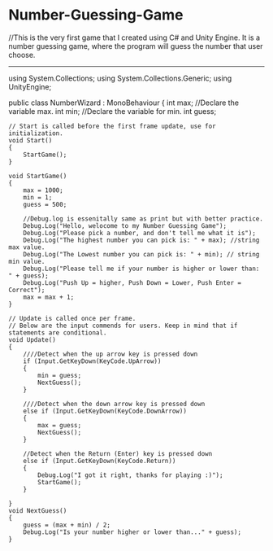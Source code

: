 # Number-Guessing-Game

//This is the very first game that I created using C# and Unity Engine. It is a number guessing game, where the program will guess the number that user choose. 
_______________________________________________________________________________________________________________________________________________________________________________


using System.Collections;
using System.Collections.Generic;
using UnityEngine;

public class NumberWizard : MonoBehaviour
{
    int max; //Declare the variable max.
    int min; //Declare the variable for min.
    int guess; 


    // Start is called before the first frame update, use for initialization.
    void Start()
    {
        StartGame();
    }

    void StartGame()
    {
        max = 1000;
        min = 1;
        guess = 500;

        //Debug.log is essenitally same as print but with better practice.
        Debug.Log("Hello, welocome to my Number Guessing Game");
        Debug.Log("Please pick a number, and don't tell me what it is");
        Debug.Log("The highest number you can pick is: " + max); //string max value.
        Debug.Log("The Lowest number you can pick is: " + min); // string min value.
        Debug.Log("Please tell me if your number is higher or lower than: " + guess);
        Debug.Log("Push Up = higher, Push Down = Lower, Push Enter = Correct");
        max = max + 1;
    }

    // Update is called once per frame.
    // Below are the input commends for users. Keep in mind that if statements are conditional. 
    void Update()
    {
        ////Detect when the up arrow key is pressed down
        if (Input.GetKeyDown(KeyCode.UpArrow))
        {
            min = guess;
            NextGuess();
        }

        ////Detect when the down arrow key is pressed down
        else if (Input.GetKeyDown(KeyCode.DownArrow))
        {
            max = guess;
            NextGuess();
        }

        //Detect when the Return (Enter) key is pressed down
        else if (Input.GetKeyDown(KeyCode.Return))
        {
            Debug.Log("I got it right, thanks for playing :)");
            StartGame();
        }

    }
    void NextGuess()
    {
        guess = (max + min) / 2;
        Debug.Log("Is your number higher or lower than..." + guess);
    }
